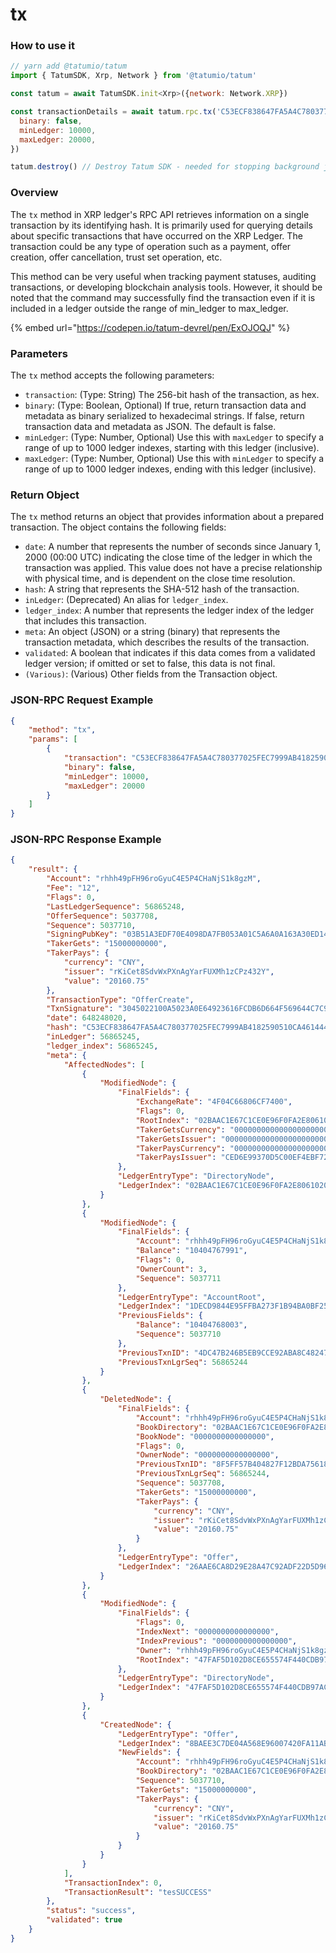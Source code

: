 # tx

### How to use it

```javascript
// yarn add @tatumio/tatum
import { TatumSDK, Xrp, Network } from '@tatumio/tatum'

const tatum = await TatumSDK.init<Xrp>({network: Network.XRP})

const transactionDetails = await tatum.rpc.tx('C53ECF838647FA5A4C780377025FEC7999AB4182590510CA461444B207AB74A9', {
  binary: false,
  minLedger: 10000,
  maxLedger: 20000,
})

tatum.destroy() // Destroy Tatum SDK - needed for stopping background jobs
```

### Overview

The `tx` method in XRP ledger's RPC API retrieves information on a single transaction by its identifying hash. It is primarily used for querying details about specific transactions that have occurred on the XRP Ledger. The transaction could be any type of operation such as a payment, offer creation, offer cancellation, trust set operation, etc.

This method can be very useful when tracking payment statuses, auditing transactions, or developing blockchain analysis tools. However, it should be noted that the command may successfully find the transaction even if it is included in a ledger outside the range of min\_ledger to max\_ledger.

{% embed url="https://codepen.io/tatum-devrel/pen/ExOJOQJ" %}

### Parameters

The `tx` method accepts the following parameters:

* `transaction`: (Type: String) The 256-bit hash of the transaction, as hex.
* `binary`: (Type: Boolean, Optional) If true, return transaction data and metadata as binary serialized to hexadecimal strings. If false, return transaction data and metadata as JSON. The default is false.
* `minLedger`: (Type: Number, Optional) Use this with `maxLedger` to specify a range of up to 1000 ledger indexes, starting with this ledger (inclusive).
* `maxLedger`: (Type: Number, Optional) Use this with `minLedger` to specify a range of up to 1000 ledger indexes, ending with this ledger (inclusive).

### Return Object

The `tx` method returns an object that provides information about a prepared transaction. The object contains the following fields:

* `date`: A number that represents the number of seconds since January 1, 2000 (00:00 UTC) indicating the close time of the ledger in which the transaction was applied. This value does not have a precise relationship with physical time, and is dependent on the close time resolution.
* `hash`: A string that represents the SHA-512 hash of the transaction.
* `inLedger`: (Deprecated) An alias for `ledger_index`.
* `ledger_index`: A number that represents the ledger index of the ledger that includes this transaction.
* `meta`: An object (JSON) or a string (binary) that represents the transaction metadata, which describes the results of the transaction.
* `validated`: A boolean that indicates if this data comes from a validated ledger version; if omitted or set to false, this data is not final.
* `(Various)`: (Various) Other fields from the Transaction object.

### JSON-RPC Request Example

```json
{
    "method": "tx",
    "params": [
        {
            "transaction": "C53ECF838647FA5A4C780377025FEC7999AB4182590510CA461444B207AB74A9",
            "binary": false,
            "minLedger": 10000,
            "maxLedger": 20000
        }
    ]
}
```

### JSON-RPC Response Example

```json
{
    "result": {
        "Account": "rhhh49pFH96roGyuC4E5P4CHaNjS1k8gzM",
        "Fee": "12",
        "Flags": 0,
        "LastLedgerSequence": 56865248,
        "OfferSequence": 5037708,
        "Sequence": 5037710,
        "SigningPubKey": "03B51A3EDF70E4098DA7FB053A01C5A6A0A163A30ED1445F14F87C7C3295FCB3BE",
        "TakerGets": "15000000000",
        "TakerPays": {
            "currency": "CNY",
            "issuer": "rKiCet8SdvWxPXnAgYarFUXMh1zCPz432Y",
            "value": "20160.75"
        },
        "TransactionType": "OfferCreate",
        "TxnSignature": "3045022100A5023A0E64923616FCDB6D664F569644C7C9D1895772F986CD6B981B515B02A00220530C973E9A8395BC6FE2484948D2751F6B030FC7FB8575D1BFB406368AD554D9",
        "date": 648248020,
        "hash": "C53ECF838647FA5A4C780377025FEC7999AB4182590510CA461444B207AB74A9",
        "inLedger": 56865245,
        "ledger_index": 56865245,
        "meta": {
            "AffectedNodes": [
                {
                    "ModifiedNode": {
                        "FinalFields": {
                            "ExchangeRate": "4F04C66806CF7400",
                            "Flags": 0,
                            "RootIndex": "02BAAC1E67C1CE0E96F0FA2E8061020536CEDD043FEB0FF54F04C66806CF7400",
                            "TakerGetsCurrency": "0000000000000000000000000000000000000000",
                            "TakerGetsIssuer": "0000000000000000000000000000000000000000",
                            "TakerPaysCurrency": "000000000000000000000000434E590000000000",
                            "TakerPaysIssuer": "CED6E99370D5C00EF4EBF72567DA99F5661BFB3A"
                        },
                        "LedgerEntryType": "DirectoryNode",
                        "LedgerIndex": "02BAAC1E67C1CE0E96F0FA2E8061020536CEDD043FEB0FF54F04C66806CF7400"
                    }
                },
                {
                    "ModifiedNode": {
                        "FinalFields": {
                            "Account": "rhhh49pFH96roGyuC4E5P4CHaNjS1k8gzM",
                            "Balance": "10404767991",
                            "Flags": 0,
                            "OwnerCount": 3,
                            "Sequence": 5037711
                        },
                        "LedgerEntryType": "AccountRoot",
                        "LedgerIndex": "1DECD9844E95FFBA273F1B94BA0BF2564DDF69F2804497A6D7837B52050174A2",
                        "PreviousFields": {
                            "Balance": "10404768003",
                            "Sequence": 5037710
                        },
                        "PreviousTxnID": "4DC47B246B5EB9CCE92ABA8C482479E3BF1F946CABBEF74CA4DE36521D5F9008",
                        "PreviousTxnLgrSeq": 56865244
                    }
                },
                {
                    "DeletedNode": {
                        "FinalFields": {
                            "Account": "rhhh49pFH96roGyuC4E5P4CHaNjS1k8gzM",
                            "BookDirectory": "02BAAC1E67C1CE0E96F0FA2E8061020536CEDD043FEB0FF54F04C66806CF7400",
                            "BookNode": "0000000000000000",
                            "Flags": 0,
                            "OwnerNode": "0000000000000000",
                            "PreviousTxnID": "8F5FF57B404827F12BDA7561876A13C3E3B3095CBF75334DBFB5F227391A660C",
                            "PreviousTxnLgrSeq": 56865244,
                            "Sequence": 5037708,
                            "TakerGets": "15000000000",
                            "TakerPays": {
                                "currency": "CNY",
                                "issuer": "rKiCet8SdvWxPXnAgYarFUXMh1zCPz432Y",
                                "value": "20160.75"
                            }
                        },
                        "LedgerEntryType": "Offer",
                        "LedgerIndex": "26AAE6CA8D29E28A47C92ADF22D5D96A0216F0551E16936856DDC8CB1AAEE93B"
                    }
                },
                {
                    "ModifiedNode": {
                        "FinalFields": {
                            "Flags": 0,
                            "IndexNext": "0000000000000000",
                            "IndexPrevious": "0000000000000000",
                            "Owner": "rhhh49pFH96roGyuC4E5P4CHaNjS1k8gzM",
                            "RootIndex": "47FAF5D102D8CE655574F440CDB97AC67C5A11068BB3759E87C2B9745EE94548"
                        },
                        "LedgerEntryType": "DirectoryNode",
                        "LedgerIndex": "47FAF5D102D8CE655574F440CDB97AC67C5A11068BB3759E87C2B9745EE94548"
                    }
                },
                {
                    "CreatedNode": {
                        "LedgerEntryType": "Offer",
                        "LedgerIndex": "8BAEE3C7DE04A568E96007420FA11ABD0BC9AE44D35932BB5640E9C3FB46BC9B",
                        "NewFields": {
                            "Account": "rhhh49pFH96roGyuC4E5P4CHaNjS1k8gzM",
                            "BookDirectory": "02BAAC1E67C1CE0E96F0FA2E8061020536CEDD043FEB0FF54F04C66806CF7400",
                            "Sequence": 5037710,
                            "TakerGets": "15000000000",
                            "TakerPays": {
                                "currency": "CNY",
                                "issuer": "rKiCet8SdvWxPXnAgYarFUXMh1zCPz432Y",
                                "value": "20160.75"
                            }
                        }
                    }
                }
            ],
            "TransactionIndex": 0,
            "TransactionResult": "tesSUCCESS"
        },
        "status": "success",
        "validated": true
    }
}
```
